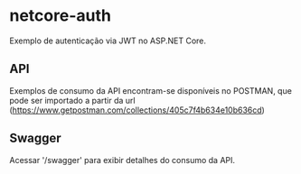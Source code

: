 # netcore-auth
Exemplo de autenticação via JWT no ASP.NET Core.

## API
Exemplos de consumo da API encontram-se disponíveis no POSTMAN, que pode ser importado a partir da url (https://www.getpostman.com/collections/405c7f4b634e10b636cd)

## Swagger
Acessar '/swagger' para exibir detalhes do consumo da API.